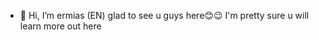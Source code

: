 - 👋 Hi, I’m ermias (EN)
glad to see u guys here😊😉
I'm pretty sure u will learn more out here

 
 
<!---
ermachaw/ermachaw is a ✨ special ✨ repository because its `README.md` (this file) appears on your GitHub profile.
You can click the Preview link to take a look at your changes.
--->
